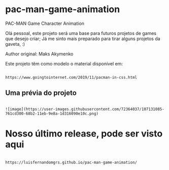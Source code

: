 # pac-man-game-animation
PAC-MAN Game Character Animation

<p>Olá pessoal, este projeto será uma base para futuros projetos de games que desejo criar; Já me sinto mais preparado para tirar alguns projetos da gaveta, :)</p>
<p>Author original: Maks Akymenko</p>
<p>Este projeto têm como modelo o material disponível em:</p>

<code>
https://www.goingtointernet.com/2019/11/pacman-in-css.html
</code>

<h2>Uma prévia do projeto</h2>

<code>
![image](https://user-images.githubusercontent.com/72364037/107131085-761cd300-68b2-11eb-9e8a-1d316090e10c.png)
</code>

<h1>Nosso último release, pode ser visto aqui</h1>
<code>
https://luisfernandomgrs.github.io/pac-man-game-animation/
</code>
